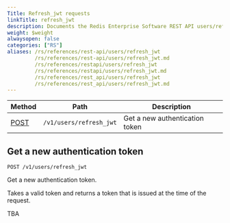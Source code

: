 ```yaml
---
Title: Refresh_jwt requests
linkTitle: refresh_jwt
description: Documents the Redis Enterprise Software REST API users/refresh_jwt endpoints.
weight: $weight
alwaysopen: false
categories: ["RS"]
aliases: /rs/references/rest-api/users/refresh_jwt
         /rs/references/rest-api/users/refresh_jwt.md
         /rs/references/restapi/users/refresh_jwt
         /rs/references/restapi/users/refresh_jwt.md
         /rs/references/rest_api/users/refresh_jwt
         /rs/references/rest_api/users/refresh_jwt.md
---
```


| Method | Path | Description |
|--------|------|-------------|
| [POST](#get-a-new-authentication-token) | `/v1/users/refresh_jwt` | Get a new authentication token |

## Get a new authentication token

    POST /v1/users/refresh_jwt

Get a new authentication token.

Takes a valid token and returns a token that is issued at the time of the request.

TBA